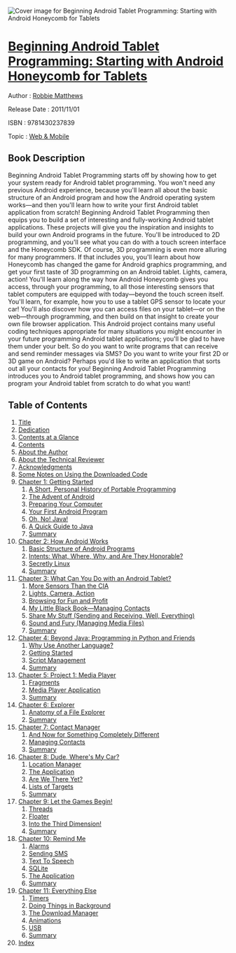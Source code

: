 ![Cover image for Beginning Android Tablet Programming: Starting with Android Honeycomb for Tablets](https://imgdetail.ebookreading.net/cover/cover/web_mobile/EB9781430237839.jpg)

[Beginning Android Tablet Programming: Starting with Android Honeycomb for Tablets](https://ebookreading.net/view/book/Beginning+Android+Tablet+Programming%3A+Starting+with+Android+Honeycomb+for+Tablets-EB9781430237839_1.html "Beginning Android Tablet Programming: Starting with Android Honeycomb for Tablets")
====================================================================================================================

Author : [Robbie Matthews](https://ebookreading.net/search/author/Robbie+Matthews)

Release Date : 2011/11/01

ISBN : 9781430237839

Topic : [Web & Mobile](https://ebookreading.net/search/category/web-mobile)

Book Description
-----------------

Beginning Android Tablet Programming starts off by showing how to get your system ready for Android tablet programming. You won't need any previous Android experience, because you'll learn all about the basic structure of an Android program and how the Android operating system works—and then you'll learn how to write your first Android tablet application from scratch!
Beginning Android Tablet Programming then equips you to build a set of interesting and fully-working Android tablet applications. These projects will give you the inspiration and insights to build your own Android programs in the future.
You'll be introduced to 2D programming, and you'll see what you can do with a touch screen interface and the Honeycomb SDK. Of course, 3D programming is even more alluring for many programmers. If that includes you, you'll learn about how Honeycomb has changed the game for Android graphics programming, and get your first taste of 3D programming on an Android tablet.
Lights, camera, action! You'll learn along the way how Android Honeycomb gives you access, through your programming, to all those interesting sensors that tablet computers are equipped with today—beyond the touch screen itself. You'll learn, for example, how you to use a tablet GPS sensor to locate your car!
You'll also discover how you can access files on your tablet—or on the web—through programming, and then build on that insight to create your own file browser application. This Android project contains many useful coding techniques appropriate for many situations you might encounter in your future programming Android tablet applications; you'll be glad to have them under your belt.
So do you want to write programs that can receive and send reminder messages via SMS? Do you want to write your first 2D or 3D game on Android? Perhaps you'd like to write an application that sorts out all your contacts for you! Beginning Android Tablet Programming introduces you to Android tablet programming, and shows how you can program your Android tablet from scratch to do what you want!
              
Table of Contents
-----------------

1. [Title](https://ebookreading.net/view/book/Beginning+Android+Tablet+Programming%3A+Starting+with+Android+Honeycomb+for+Tablets-EB9781430237839_2.html)
1. [Dedication](https://ebookreading.net/view/book/Beginning+Android+Tablet+Programming%3A+Starting+with+Android+Honeycomb+for+Tablets-EB9781430237839_4.html)
1. [Contents at a Glance](https://ebookreading.net/view/book/Beginning+Android+Tablet+Programming%3A+Starting+with+Android+Honeycomb+for+Tablets-EB9781430237839_5.html#contents_at_a_glanc)
1. [Contents](https://ebookreading.net/view/book/Beginning+Android+Tablet+Programming%3A+Starting+with+Android+Honeycomb+for+Tablets-EB9781430237839_6.html#contents)
1. [About the Author](https://ebookreading.net/view/book/Beginning+Android+Tablet+Programming%3A+Starting+with+Android+Honeycomb+for+Tablets-EB9781430237839_7.html#about_the_authors)
1. [About the Technical Reviewer](https://ebookreading.net/view/book/Beginning+Android+Tablet+Programming%3A+Starting+with+Android+Honeycomb+for+Tablets-EB9781430237839_8.html#aboutthetechnicalre)
1. [Acknowledgments](https://ebookreading.net/view/book/Beginning+Android+Tablet+Programming%3A+Starting+with+Android+Honeycomb+for+Tablets-EB9781430237839_9.html#acknowledgments)
1. [Some Notes on Using the Downloaded Code](https://ebookreading.net/view/book/Beginning+Android+Tablet+Programming%3A+Starting+with+Android+Honeycomb+for+Tablets-EB9781430237839_10.html#some_notes_on_using)
1. [Chapter 1: Getting Started](https://ebookreading.net/view/book/Beginning+Android+Tablet+Programming%3A+Starting+with+Android+Honeycomb+for+Tablets-EB9781430237839_11.html#ch1)
    1. [A Short, Personal History of Portable Programming](https://ebookreading.net/view/book/Beginning+Android+Tablet+Programming%3A+Starting+with+Android+Honeycomb+for+Tablets-EB9781430237839_11.html#a_short_personal_hi)
    1. [The Advent of Android](https://ebookreading.net/view/book/Beginning+Android+Tablet+Programming%3A+Starting+with+Android+Honeycomb+for+Tablets-EB9781430237839_11.html#the_advent_of_andro)
    1. [Preparing Your Computer](https://ebookreading.net/view/book/Beginning+Android+Tablet+Programming%3A+Starting+with+Android+Honeycomb+for+Tablets-EB9781430237839_11.html#preparing_your_comp)
    1. [Your First Android Program](https://ebookreading.net/view/book/Beginning+Android+Tablet+Programming%3A+Starting+with+Android+Honeycomb+for+Tablets-EB9781430237839_11.html#your_first_android_)
    1. [Oh, No! Java!](https://ebookreading.net/view/book/Beginning+Android+Tablet+Programming%3A+Starting+with+Android+Honeycomb+for+Tablets-EB9781430237839_11.html#oh_no_java)
    1. [A Quick Guide to Java](https://ebookreading.net/view/book/Beginning+Android+Tablet+Programming%3A+Starting+with+Android+Honeycomb+for+Tablets-EB9781430237839_11.html#a_quick_guide_to_ja)
    1. [Summary](https://ebookreading.net/view/book/Beginning+Android+Tablet+Programming%3A+Starting+with+Android+Honeycomb+for+Tablets-EB9781430237839_11.html#summary)
1. [Chapter 2: How Android Works](https://ebookreading.net/view/book/Beginning+Android+Tablet+Programming%3A+Starting+with+Android+Honeycomb+for+Tablets-EB9781430237839_12.html#ch2)
    1. [Basic Structure of Android Programs](https://ebookreading.net/view/book/Beginning+Android+Tablet+Programming%3A+Starting+with+Android+Honeycomb+for+Tablets-EB9781430237839_12.html#basic_structure_of_)
    1. [Intents: What, Where, Why, and Are They Honorable?](https://ebookreading.net/view/book/Beginning+Android+Tablet+Programming%3A+Starting+with+Android+Honeycomb+for+Tablets-EB9781430237839_12.html#intents_what_where_)
    1. [Secretly Linux](https://ebookreading.net/view/book/Beginning+Android+Tablet+Programming%3A+Starting+with+Android+Honeycomb+for+Tablets-EB9781430237839_12.html#secretly_linux)
    1. [Summary](https://ebookreading.net/view/book/Beginning+Android+Tablet+Programming%3A+Starting+with+Android+Honeycomb+for+Tablets-EB9781430237839_12.html#summary1)
1. [Chapter 3: What Can You Do with an Android Tablet?](https://ebookreading.net/view/book/Beginning+Android+Tablet+Programming%3A+Starting+with+Android+Honeycomb+for+Tablets-EB9781430237839_13.html#ch3)
    1. [More Sensors Than the CIA](https://ebookreading.net/view/book/Beginning+Android+Tablet+Programming%3A+Starting+with+Android+Honeycomb+for+Tablets-EB9781430237839_13.html#more_sensors_than_t)
    1. [Lights, Camera, Action](https://ebookreading.net/view/book/Beginning+Android+Tablet+Programming%3A+Starting+with+Android+Honeycomb+for+Tablets-EB9781430237839_13.html#lights_camera_actio)
    1. [Browsing for Fun and Profit](https://ebookreading.net/view/book/Beginning+Android+Tablet+Programming%3A+Starting+with+Android+Honeycomb+for+Tablets-EB9781430237839_13.html#browsing_for_fun_an)
    1. [My Little Black Book—Managing Contacts](https://ebookreading.net/view/book/Beginning+Android+Tablet+Programming%3A+Starting+with+Android+Honeycomb+for+Tablets-EB9781430237839_13.html#my_little_black_boo)
    1. [Share My Stuff (Sending and Receiving, Well, Everything)](https://ebookreading.net/view/book/Beginning+Android+Tablet+Programming%3A+Starting+with+Android+Honeycomb+for+Tablets-EB9781430237839_13.html#share_my_stuff_send)
    1. [Sound and Fury (Managing Media Files)](https://ebookreading.net/view/book/Beginning+Android+Tablet+Programming%3A+Starting+with+Android+Honeycomb+for+Tablets-EB9781430237839_13.html#sound_and_fury_mana)
    1. [Summary](https://ebookreading.net/view/book/Beginning+Android+Tablet+Programming%3A+Starting+with+Android+Honeycomb+for+Tablets-EB9781430237839_13.html#summary2)
1. [Chapter 4: Beyond Java: Programming in Python and Friends](https://ebookreading.net/view/book/Beginning+Android+Tablet+Programming%3A+Starting+with+Android+Honeycomb+for+Tablets-EB9781430237839_14.html#ch4)
    1. [Why Use Another Language?](https://ebookreading.net/view/book/Beginning+Android+Tablet+Programming%3A+Starting+with+Android+Honeycomb+for+Tablets-EB9781430237839_14.html#why_use_another_lan)
    1. [Getting Started](https://ebookreading.net/view/book/Beginning+Android+Tablet+Programming%3A+Starting+with+Android+Honeycomb+for+Tablets-EB9781430237839_14.html#getting_started)
    1. [Script Management](https://ebookreading.net/view/book/Beginning+Android+Tablet+Programming%3A+Starting+with+Android+Honeycomb+for+Tablets-EB9781430237839_14.html#script_management)
    1. [Summary](https://ebookreading.net/view/book/Beginning+Android+Tablet+Programming%3A+Starting+with+Android+Honeycomb+for+Tablets-EB9781430237839_14.html#summary3)
1. [Chapter 5: Project 1: Media Player](https://ebookreading.net/view/book/Beginning+Android+Tablet+Programming%3A+Starting+with+Android+Honeycomb+for+Tablets-EB9781430237839_15.html#ch5)
    1. [Fragments](https://ebookreading.net/view/book/Beginning+Android+Tablet+Programming%3A+Starting+with+Android+Honeycomb+for+Tablets-EB9781430237839_15.html#fragments)
    1. [Media Player Application](https://ebookreading.net/view/book/Beginning+Android+Tablet+Programming%3A+Starting+with+Android+Honeycomb+for+Tablets-EB9781430237839_15.html#media_player_applic)
    1. [Summary](https://ebookreading.net/view/book/Beginning+Android+Tablet+Programming%3A+Starting+with+Android+Honeycomb+for+Tablets-EB9781430237839_15.html#summary4)
1. [Chapter 6: Explorer](https://ebookreading.net/view/book/Beginning+Android+Tablet+Programming%3A+Starting+with+Android+Honeycomb+for+Tablets-EB9781430237839_16.html#ch6)
    1. [Anatomy of a File Explorer](https://ebookreading.net/view/book/Beginning+Android+Tablet+Programming%3A+Starting+with+Android+Honeycomb+for+Tablets-EB9781430237839_16.html#anatomy_of_a_file_e)
    1. [Summary](https://ebookreading.net/view/book/Beginning+Android+Tablet+Programming%3A+Starting+with+Android+Honeycomb+for+Tablets-EB9781430237839_16.html#summary5)
1. [Chapter 7: Contact Manager](https://ebookreading.net/view/book/Beginning+Android+Tablet+Programming%3A+Starting+with+Android+Honeycomb+for+Tablets-EB9781430237839_17.html#ch7)
    1. [And Now for Something Completely Different](https://ebookreading.net/view/book/Beginning+Android+Tablet+Programming%3A+Starting+with+Android+Honeycomb+for+Tablets-EB9781430237839_17.html#and_now_for_somethi)
    1. [Managing Contacts](https://ebookreading.net/view/book/Beginning+Android+Tablet+Programming%3A+Starting+with+Android+Honeycomb+for+Tablets-EB9781430237839_17.html#managing_contacts)
    1. [Summary](https://ebookreading.net/view/book/Beginning+Android+Tablet+Programming%3A+Starting+with+Android+Honeycomb+for+Tablets-EB9781430237839_17.html#summary6)
1. [Chapter 8: Dude, Where&#39;s My Car?](https://ebookreading.net/view/book/Beginning+Android+Tablet+Programming%3A+Starting+with+Android+Honeycomb+for+Tablets-EB9781430237839_18.html#ch8)
    1. [Location Manager](https://ebookreading.net/view/book/Beginning+Android+Tablet+Programming%3A+Starting+with+Android+Honeycomb+for+Tablets-EB9781430237839_18.html#location_manager)
    1. [The Application](https://ebookreading.net/view/book/Beginning+Android+Tablet+Programming%3A+Starting+with+Android+Honeycomb+for+Tablets-EB9781430237839_18.html#the_application1)
    1. [Are We There Yet?](https://ebookreading.net/view/book/Beginning+Android+Tablet+Programming%3A+Starting+with+Android+Honeycomb+for+Tablets-EB9781430237839_18.html#are_we_there_yet)
    1. [Lists of Targets](https://ebookreading.net/view/book/Beginning+Android+Tablet+Programming%3A+Starting+with+Android+Honeycomb+for+Tablets-EB9781430237839_18.html#lists_of_targets)
    1. [Summary](https://ebookreading.net/view/book/Beginning+Android+Tablet+Programming%3A+Starting+with+Android+Honeycomb+for+Tablets-EB9781430237839_18.html#summary7)
1. [Chapter 9: Let the Games Begin!](https://ebookreading.net/view/book/Beginning+Android+Tablet+Programming%3A+Starting+with+Android+Honeycomb+for+Tablets-EB9781430237839_19.html#ch9)
    1. [Threads](https://ebookreading.net/view/book/Beginning+Android+Tablet+Programming%3A+Starting+with+Android+Honeycomb+for+Tablets-EB9781430237839_19.html#threads)
    1. [Floater](https://ebookreading.net/view/book/Beginning+Android+Tablet+Programming%3A+Starting+with+Android+Honeycomb+for+Tablets-EB9781430237839_19.html#floater)
    1. [Into the Third Dimension!](https://ebookreading.net/view/book/Beginning+Android+Tablet+Programming%3A+Starting+with+Android+Honeycomb+for+Tablets-EB9781430237839_19.html#into_the_third_dime)
    1. [Summary](https://ebookreading.net/view/book/Beginning+Android+Tablet+Programming%3A+Starting+with+Android+Honeycomb+for+Tablets-EB9781430237839_19.html#summary8)
1. [Chapter 10: Remind Me](https://ebookreading.net/view/book/Beginning+Android+Tablet+Programming%3A+Starting+with+Android+Honeycomb+for+Tablets-EB9781430237839_20.html#ch10)
    1. [Alarms](https://ebookreading.net/view/book/Beginning+Android+Tablet+Programming%3A+Starting+with+Android+Honeycomb+for+Tablets-EB9781430237839_20.html#alarms)
    1. [Sending SMS](https://ebookreading.net/view/book/Beginning+Android+Tablet+Programming%3A+Starting+with+Android+Honeycomb+for+Tablets-EB9781430237839_20.html#sending_sms)
    1. [Text To Speech](https://ebookreading.net/view/book/Beginning+Android+Tablet+Programming%3A+Starting+with+Android+Honeycomb+for+Tablets-EB9781430237839_20.html#text_to_speech)
    1. [SQLite](https://ebookreading.net/view/book/Beginning+Android+Tablet+Programming%3A+Starting+with+Android+Honeycomb+for+Tablets-EB9781430237839_20.html#sqlite)
    1. [The Application](https://ebookreading.net/view/book/Beginning+Android+Tablet+Programming%3A+Starting+with+Android+Honeycomb+for+Tablets-EB9781430237839_20.html#the_application2)
    1. [Summary](https://ebookreading.net/view/book/Beginning+Android+Tablet+Programming%3A+Starting+with+Android+Honeycomb+for+Tablets-EB9781430237839_20.html#summary9)
1. [Chapter 11: Everything Else](https://ebookreading.net/view/book/Beginning+Android+Tablet+Programming%3A+Starting+with+Android+Honeycomb+for+Tablets-EB9781430237839_21.html#ch11)
    1. [Timers](https://ebookreading.net/view/book/Beginning+Android+Tablet+Programming%3A+Starting+with+Android+Honeycomb+for+Tablets-EB9781430237839_21.html#timers)
    1. [Doing Things in Background](https://ebookreading.net/view/book/Beginning+Android+Tablet+Programming%3A+Starting+with+Android+Honeycomb+for+Tablets-EB9781430237839_21.html#doing_things_in_bac)
    1. [The Download Manager](https://ebookreading.net/view/book/Beginning+Android+Tablet+Programming%3A+Starting+with+Android+Honeycomb+for+Tablets-EB9781430237839_21.html#the_download_manage)
    1. [Animations](https://ebookreading.net/view/book/Beginning+Android+Tablet+Programming%3A+Starting+with+Android+Honeycomb+for+Tablets-EB9781430237839_21.html#animations)
    1. [USB](https://ebookreading.net/view/book/Beginning+Android+Tablet+Programming%3A+Starting+with+Android+Honeycomb+for+Tablets-EB9781430237839_21.html#usb)
    1. [Summary](https://ebookreading.net/view/book/Beginning+Android+Tablet+Programming%3A+Starting+with+Android+Honeycomb+for+Tablets-EB9781430237839_21.html#summary10)
1. [Index](https://ebookreading.net/view/book/Beginning+Android+Tablet+Programming%3A+Starting+with+Android+Honeycomb+for+Tablets-EB9781430237839_22.html#index)
